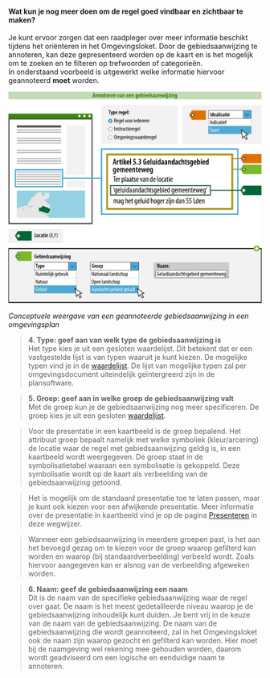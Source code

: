 ﻿#### Wat kun je nog meer doen om de regel goed vindbaar en zichtbaar te maken?

Je kunt ervoor zorgen dat een raadpleger over meer informatie beschikt tijdens het oriënteren in het Omgevingsloket. Door de gebiedsaanwijzing te annoteren, kan deze gepresenteerd worden op de kaart en 
is het mogelijk om te zoeken en te filteren op trefwoorden of categorieën.  
In onderstaand voorbeeld is uitgewerkt welke informatie hiervoor geannoteerd **moet** worden.

![](media/7703Gebiedsaanwijzing_Middel.png)

*Conceptuele weergave van een geannoteerde gebiedsaanwijzing in een omgevingsplan*

>   **4. Type: geef aan van welk type de gebiedsaanwijzing is**  
>   Het type kies je uit een gesloten waardelijst. Dit betekent dat
>   er een vastgestelde lijst is van typen waaruit je kunt kiezen.
>   De mogelijke typen vind je in de [waardelijst](https://stelselcatalogus.omgevingswet.overheid.nl/waardelijstenpagina).
>   De lijst van mogelijke typen zal per omgevingsdocument uiteindelijk geïntergreerd
>   zijn in de plansoftware.

>   **5. Groep: geef aan in welke groep de gebiedsaanwijzing valt**  
>   Met de groep kun je de gebiedsaanwijzing nog meer specificeren. De groep kies je uit een 
>   gesloten [waardelijst](https://stelselcatalogus.omgevingswet.overheid.nl/waardelijstenpagina). 

>   Voor de presentatie in een kaartbeeld is de groep bepalend.
>   Het attribuut groep bepaalt namelijk met welke symboliek (kleur/arcering) de
>   locatie waar de regel met gebiedsaanwijzing geldig is, in een kaartbeeld wordt
>   weergegeven. De groep staat in de symbolisatietabel waaraan
>   een symbolisatie is gekoppeld. Deze symbolisatie wordt op de kaart als
>   verbeelding van de gebiedsaanwijzing getoond.

>   Het is mogelijk om de standaard presentatie toe te laten passen, maar je
>   kunt ook kiezen voor een afwijkende presentatie. Meer informatie over de
>   presentatie in kaartbeeld vind je op de pagina [Presenteren](/presenteren)
>   in deze wegwijzer.

>   Wanneer een gebiedsaanwijzing in meerdere groepen past, is het aan het bevoegd gezag 
>   om te kiezen voor de groep waarop gefilterd kan worden en waarop (bij 
>   standaardverbeelding) verbeeld wordt. Zoals hiervoor aangegeven kan er 
>   alsnog van de verbeelding afgeweken worden.

>   **6. Naam: geef de gebiedsaanwijzing een naam**  
>   Dit is de naam van de specifieke gebiedsaanwijzing waar de regel over gaat. De naam is het meest gedetailleerde niveau waarop
>   je de gebiedsaanwijzing inhoudelijk kunt duiden. Je bent vrij in de keuze van de naam van 
>   de gebiedsaanwijzing. De naam van de gebiedsaanwijzing die wordt geannoteerd, zal in het Omgevingsloket ook de naam zijn waarop 
>   gezocht en gefilterd kan worden. Hier moet bij de naamgeving wel rekening mee gehouden worden, daarom
>   wordt geadviseerd om een logische en eenduidige naam te annoteren.

